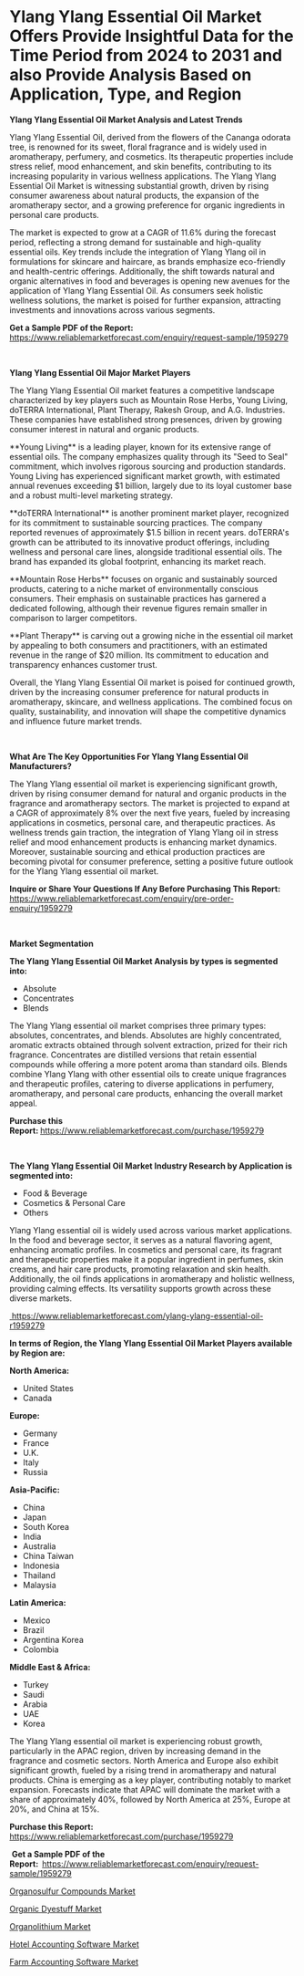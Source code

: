 <p><h1>Ylang Ylang Essential Oil Market Offers Provide Insightful Data for the Time Period from 2024 to 2031 and also Provide Analysis Based on Application, Type, and Region</h1></p><p><strong>Ylang Ylang Essential Oil Market Analysis and Latest Trends</strong></p>
<p><p>Ylang Ylang Essential Oil, derived from the flowers of the Cananga odorata tree, is renowned for its sweet, floral fragrance and is widely used in aromatherapy, perfumery, and cosmetics. Its therapeutic properties include stress relief, mood enhancement, and skin benefits, contributing to its increasing popularity in various wellness applications. The Ylang Ylang Essential Oil Market is witnessing substantial growth, driven by rising consumer awareness about natural products, the expansion of the aromatherapy sector, and a growing preference for organic ingredients in personal care products.</p><p>The market is expected to grow at a CAGR of 11.6% during the forecast period, reflecting a strong demand for sustainable and high-quality essential oils. Key trends include the integration of Ylang Ylang oil in formulations for skincare and haircare, as brands emphasize eco-friendly and health-centric offerings. Additionally, the shift towards natural and organic alternatives in food and beverages is opening new avenues for the application of Ylang Ylang Essential Oil. As consumers seek holistic wellness solutions, the market is poised for further expansion, attracting investments and innovations across various segments.</p></p>
<p><strong>Get a Sample PDF of the Report:&nbsp;</strong> <a href="https://www.reliablemarketforecast.com/enquiry/request-sample/1959279?utm_campaign=1159&utm_medium=2&utm_source=Github&utm_content=ia&utm_term=14112024&utm_id=ylang-ylang-essential-oil">https://www.reliablemarketforecast.com/enquiry/request-sample/1959279</a></p>
<p>&nbsp;</p>
<p><strong>Ylang Ylang Essential Oil Major Market Players</strong></p>
<p><p>The Ylang Ylang Essential Oil market features a competitive landscape characterized by key players such as Mountain Rose Herbs, Young Living, doTERRA International, Plant Therapy, Rakesh Group, and A.G. Industries. These companies have established strong presences, driven by growing consumer interest in natural and organic products.</p><p>**Young Living** is a leading player, known for its extensive range of essential oils. The company emphasizes quality through its "Seed to Seal" commitment, which involves rigorous sourcing and production standards. Young Living has experienced significant market growth, with estimated annual revenues exceeding $1 billion, largely due to its loyal customer base and a robust multi-level marketing strategy.</p><p>**doTERRA International** is another prominent market player, recognized for its commitment to sustainable sourcing practices. The company reported revenues of approximately $1.5 billion in recent years. doTERRA's growth can be attributed to its innovative product offerings, including wellness and personal care lines, alongside traditional essential oils. The brand has expanded its global footprint, enhancing its market reach.</p><p>**Mountain Rose Herbs** focuses on organic and sustainably sourced products, catering to a niche market of environmentally conscious consumers. Their emphasis on sustainable practices has garnered a dedicated following, although their revenue figures remain smaller in comparison to larger competitors.</p><p>**Plant Therapy** is carving out a growing niche in the essential oil market by appealing to both consumers and practitioners, with an estimated revenue in the range of $20 million. Its commitment to education and transparency enhances customer trust.</p><p>Overall, the Ylang Ylang Essential Oil market is poised for continued growth, driven by the increasing consumer preference for natural products in aromatherapy, skincare, and wellness applications. The combined focus on quality, sustainability, and innovation will shape the competitive dynamics and influence future market trends.</p></p>
<p>&nbsp;</p>
<p><strong>What Are The Key Opportunities For Ylang Ylang Essential Oil Manufacturers?</strong></p>
<p><p>The Ylang Ylang essential oil market is experiencing significant growth, driven by rising consumer demand for natural and organic products in the fragrance and aromatherapy sectors. The market is projected to expand at a CAGR of approximately 8% over the next five years, fueled by increasing applications in cosmetics, personal care, and therapeutic practices. As wellness trends gain traction, the integration of Ylang Ylang oil in stress relief and mood enhancement products is enhancing market dynamics. Moreover, sustainable sourcing and ethical production practices are becoming pivotal for consumer preference, setting a positive future outlook for the Ylang Ylang essential oil market.</p></p>
<p><strong>Inquire or Share Your Questions If Any Before Purchasing This Report:</strong> <a href="https://www.reliablemarketforecast.com/enquiry/pre-order-enquiry/1959279?utm_campaign=1159&utm_medium=2&utm_source=Github&utm_content=ia&utm_term=14112024&utm_id=ylang-ylang-essential-oil">https://www.reliablemarketforecast.com/enquiry/pre-order-enquiry/1959279</a></p>
<p>&nbsp;</p>
<p><strong>Market Segmentation</strong></p>
<p><strong>The Ylang Ylang Essential Oil Market Analysis by types is segmented into:</strong></p>
<p><ul><li>Absolute</li><li>Concentrates</li><li>Blends</li></ul></p>
<p><p>The Ylang Ylang essential oil market comprises three primary types: absolutes, concentrates, and blends. Absolutes are highly concentrated, aromatic extracts obtained through solvent extraction, prized for their rich fragrance. Concentrates are distilled versions that retain essential compounds while offering a more potent aroma than standard oils. Blends combine Ylang Ylang with other essential oils to create unique fragrances and therapeutic profiles, catering to diverse applications in perfumery, aromatherapy, and personal care products, enhancing the overall market appeal.</p></p>
<p><strong>Purchase this Report:&nbsp;</strong><a href="https://www.reliablemarketforecast.com/purchase/1959279?utm_campaign=1159&utm_medium=2&utm_source=Github&utm_content=ia&utm_term=14112024&utm_id=ylang-ylang-essential-oil">https://www.reliablemarketforecast.com/purchase/1959279</a></p>
<p>&nbsp;</p>
<p><strong>The Ylang Ylang Essential Oil Market Industry Research by Application is segmented into:</strong></p>
<p><ul><li>Food & Beverage</li><li>Cosmetics & Personal Care</li><li>Others</li></ul></p>
<p><p>Ylang Ylang essential oil is widely used across various market applications. In the food and beverage sector, it serves as a natural flavoring agent, enhancing aromatic profiles. In cosmetics and personal care, its fragrant and therapeutic properties make it a popular ingredient in perfumes, skin creams, and hair care products, promoting relaxation and skin health. Additionally, the oil finds applications in aromatherapy and holistic wellness, providing calming effects. Its versatility supports growth across these diverse markets.</p></p>
<p><a href="https://www.reliablemarketforecast.com/ylang-ylang-essential-oil-r1959279?utm_campaign=1159&utm_medium=2&utm_source=Github&utm_content=ia&utm_term=14112024&utm_id=ylang-ylang-essential-oil">&nbsp;https://www.reliablemarketforecast.com/ylang-ylang-essential-oil-r1959279</a></p>
<p><strong>In terms of Region, the Ylang Ylang Essential Oil Market Players available by Region are:</strong></p>
<p>
    <p> <strong> North America: </strong>
        <ul>
            <li>United States</li>
            <li>Canada</li>
        </ul>
        </p> 
    <p> <strong> Europe: </strong>
        <ul>
            <li>Germany</li>
            <li>France</li>
            <li>U.K.</li>
            <li>Italy</li>
            <li>Russia</li>
        </ul>
        </p> 
    <p> <strong> Asia-Pacific: </strong>
        <ul>
            <li>China</li>
            <li>Japan</li>
            <li>South Korea</li>
            <li>India</li>
            <li>Australia</li>
            <li>China Taiwan</li>
            <li>Indonesia</li>
            <li>Thailand</li>
            <li>Malaysia</li>
        </ul>
        </p> 
    <p> <strong> Latin America: </strong>
        <ul>
            <li>Mexico</li>
            <li>Brazil</li>
            <li>Argentina Korea</li>
            <li>Colombia</li>
        </ul>
        </p> 
    <p> <strong> Middle East & Africa: </strong>
        <ul>
            <li>Turkey</li>
            <li>Saudi</li>
            <li>Arabia</li>
            <li>UAE</li>
            <li>Korea</li>
        </ul>
    </p>
    </p>
<p><p>The Ylang Ylang essential oil market is experiencing robust growth, particularly in the APAC region, driven by increasing demand in the fragrance and cosmetic sectors. North America and Europe also exhibit significant growth, fueled by a rising trend in aromatherapy and natural products. China is emerging as a key player, contributing notably to market expansion. Forecasts indicate that APAC will dominate the market with a share of approximately 40%, followed by North America at 25%, Europe at 20%, and China at 15%.</p></p>
<p><strong>Purchase this Report: </strong><a href="https://www.reliablemarketforecast.com/purchase/1959279?utm_campaign=1159&utm_medium=2&utm_source=Github&utm_content=ia&utm_term=14112024&utm_id=ylang-ylang-essential-oil">https://www.reliablemarketforecast.com/purchase/1959279</a></p>
<p>&nbsp;<strong>Get a Sample PDF of the Report:&nbsp;&nbsp;</strong><a href="https://www.reliablemarketforecast.com/enquiry/request-sample/1959279?utm_campaign=1159&utm_medium=2&utm_source=Github&utm_content=ia&utm_term=14112024&utm_id=ylang-ylang-essential-oil">https://www.reliablemarketforecast.com/enquiry/request-sample/1959279</a></p>
<p><strong></strong></p>
<p><p><a href="https://www.linkedin.com/pulse/organosulfur-compounds-market-revolution-size-share-emerging-uplwc?utm_campaign=1159&utm_medium=2&utm_source=Github&utm_content=ia&utm_term=14112024&utm_id=ylang-ylang-essential-oil">Organosulfur Compounds Market</a></p><p><a href="https://www.linkedin.com/pulse/organic-dyestuff-market-penetration-strategies-untapped-ufoie?utm_campaign=1159&utm_medium=2&utm_source=Github&utm_content=ia&utm_term=14112024&utm_id=ylang-ylang-essential-oil">Organic Dyestuff Market</a></p><p><a href="https://www.linkedin.com/pulse/organolithium-market-research-report-exploring-size-revenue-pfxcc?utm_campaign=1159&utm_medium=2&utm_source=Github&utm_content=ia&utm_term=14112024&utm_id=ylang-ylang-essential-oil">Organolithium Market</a></p><p><a href="https://issuu.com/reportprime-2/docs/hotel-accounting-software-market-si_a24ecec11c49aa?utm_campaign=1159&utm_medium=2&utm_source=Github&utm_content=ia&utm_term=14112024&utm_id=ylang-ylang-essential-oil">Hotel Accounting Software Market</a></p><p><a href="https://issuu.com/reportprime-2/docs/farm-accounting-software-market-siz_476455e61bc571?utm_campaign=1159&utm_medium=2&utm_source=Github&utm_content=ia&utm_term=14112024&utm_id=ylang-ylang-essential-oil">Farm Accounting Software Market</a></p></p>